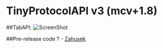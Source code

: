 # TinyProtocolAPI v3 (mcv+1.8)

##TabAPI;
![ScreenShot](http://i.imgur.com/2v7x4Pp.png?1)

##Pre-release code ? - 
[Zahusek](https://www.spigotmc.org/members/zahusek.82371/ )
